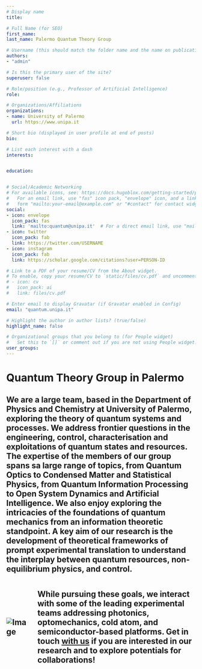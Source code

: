 ```yaml
---
# Display name
title: 

# Full Name (for SEO)
first_name: 
last_name: Palermo Quantum Theory Group

# Username (this should match the folder name and the name on publications)
authors:
- "admin"

# Is this the primary user of the site?
superuser: false

# Role/position (e.g., Professor of Artificial Intelligence)
role: 

# Organizations/Affiliations
organizations:
- name: University of Palermo
  url: https://www.unipa.it

# Short bio (displayed in user profile at end of posts)
bio: 

# List each interest with a dash
interests:


education:


# Social/Academic Networking
# For available icons, see: https://docs.hugoblox.com/getting-started/page-builder/#icons
#   For an email link, use "fas" icon pack, "envelope" icon, and a link in the
#   form "mailto:your-email@example.com" or "#contact" for contact widget.
social:
- icon: envelope
  icon_pack: fas
  link: 'mailto:quantum@unipa.it'  # For a direct email link, use "mailto:test@example.org".
- icon: twitter
  icon_pack: fab
  link: https://twitter.com/USERNAME
- icon: instagram
  icon_pack: fab
  link: https://scholar.google.com/citations?user=PERSON-ID

# Link to a PDF of your resume/CV from the About widget.
# To enable, copy your resume/CV to `static/files/cv.pdf` and uncomment the lines below.
# - icon: cv
#   icon_pack: ai
#   link: files/cv.pdf

# Enter email to display Gravatar (if Gravatar enabled in Config)
email: "quantum.unipa.it"

# Highlight the author in author lists? (true/false)
highlight_name: false

# Organizational groups that you belong to (for People widget)
#   Set this to `[]` or comment out if you are not using People widget.
user_groups:
---
```

<html lang="en">
    <body>
      <h1>Quantum Theory Group in Palermo</h1>
      <h2>
      <p>We are a large team, based in the Department of Physics and Chemistry at University of Palermo, exploring the theory of quantum systems and processes.
      We address frontier questions in the engineering, control, characterisation and exploitations of quantum states and resources. The expertise of the members of our group spans sa large range of topics, from Quantum Optics to Condensed Matter and Statistical Physics, from Quantum Information Processing to Open System Dynamics and Artificial Intelligence. We also enjoy exploring the intricacies of the foundations of quantum mechanics from an information theoretic standpoint.
      A key aim of our research is the development of theoretical frameworks of prompt experimental translation to understand the interplay between quantum resources, non-equilibrium physics, and control.
      </p>
      <div style="display: flex; align-items: center;">
      <img src="foto-gruppo.png" alt="Image" style="max-width: 50%; margin-right: 20px;">
      <div style="flex-grow: 1;">
      <p> While pursuing these goals, we interact with some of the leading experimental teams addressing photonics, optomechanics, cold atom, and semiconductor-based platforms.
      Get in touch <a href="mailto:indirizzo@email.com">with us</a> if you are interested in our research and to explore potentials for collaborations!
      </p>
      </div>
      </div> 
    </body>
</html> 